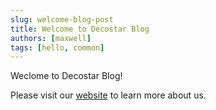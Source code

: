 ```yaml
---
slug: welcome-blog-post
title: Welcome to Decostar Blog
authors: [maxwell]
tags: [hello, common]
---
```


Weclome to Decostar Blog!

<!-- truncate -->

Please visit our [website](https://www.decostar.com.cn) to learn more about us.
